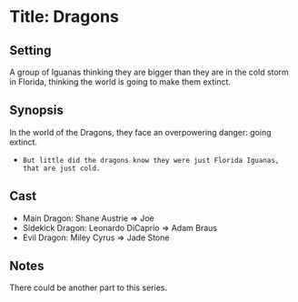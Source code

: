 # Title: Dragons

## Setting
A group of Iguanas thinking they are bigger than they are in the cold storm in Florida, thinking the world is going to make them extinct.

## Synopsis
In the world of the Dragons, they face an overpowering danger: going extinct.
 - `But little did the dragons know they were just Florida Iguanas, that are just cold.`


## Cast
- Main Dragon: Shane Austrie => Joe
- Sidekick Dragon: Leonardo DiCaprio => Adam Braus
- Evil Dragon: Miley Cyrus => Jade Stone

## Notes
There could be another part to this series.
